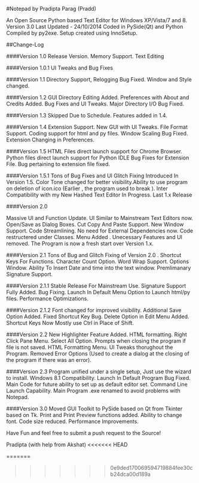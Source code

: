 #Notepad by Pradipta Parag (Pradd)


An Open Source Python based Text Editor for Windows XP/Vista/7 and 8.
Version 3.0
Last Updated - 24/10/2014
Coded in PySide(Qt) and Python
Compiled by py2exe. Setup created using InnoSetup.



##Change-Log

####Version 1.0
Release Version. Memory Support. Text Editing

####Version 1.0.1
UI Tweaks and Bug Fixes

####Version 1.1
Directory Support, Relogging Bug Fixed. Window and Style changed.

####Version 1.2
GUI Directory Editing Added. Preferences with About and Credits Added. Bug Fixes and UI Tweaks. Major Directory I/O Bug Fixed.

####Version 1.3
Skipped Due to Schedule. Features added in 1.4.

####Version 1.4
Extension Support. New GUI with UI Tweaks. File Format Support. Coding  support for html and py files. Window Scaling Bug Fixed. Extension Changing in Preferences.

####Version 1.5
 HTML Files direct launch support for Chrome Browser. Python files direct launch support for Python IDLE  Bug Fixes for Extension File. Bug pertaining to extension file fixed.

####Version 1.5.1
Tons of Bug Fixes and UI Glitch Fixing Introduced In Version 1.5. Color Tone changed for better visibility.Ability to use program on deletion of icon.ico (Earlier , the program used to break ). Inter Compatibility with my New Hashed Text Editor In Progress. Last 1.x Release

####Version 2.0

Massive UI and Function Update. UI Similar to Mainstream Text Editors now. Open/Save as Dialog Boxes. Cut Copy And Paste Support. New Window Support.
Code Streamlining. No need for External Dependencies now. Code restructered under Classes. Menu Added . Unecessary Features and UI removed. The Program is now a fresh start over Version 1.x.

####Version 2.1
Tons of Bug and Glitch Fixing of Version 2.0 . Shortcut Keys For Functions. Character Count Option. Word Wrap Support. Options Window. Ability To Insert Date and time into the text window. Premlimanary Signature Support.

####Version 2.1.1
Stable Release For Mainstream Use. Signature Support Fully Added.  Bug Fixing. Launch In Default Menu Option to Launch html/py files. Performance Optimizations.

####Version 2.1.2
Font changed for improved visibility. Additional Save Option Added. Fixed Shortcut Key Bug. Delete Option in Edit Menu Added. Shortcut Keys Now Mostly use Ctrl in Place of Shift.

####Version 2.2
New Highlighter Feature Added. HTML formatting. Right Click Pane Menu. Select All Option. Prompts when closing the program if file is not saved. HTML Formatting Menu. UI Tweaks thorughout the Program. Removed Error Options (Used to create a dialog at the closing of the program if there was an error).

####Version 2.3
Program unified under a single setup, Just use the wizard to install. Windows 8.1 Compatibility. Launch In Default Program Bug Fixed. Main Code for future ability to set up as default editor set. Command Line Launch Capability. Main Program .exe renamed to avoid problems with Notepad.

####Version 3.0
Moved GUI Toolkit to PySide based on Qt from Tkinter based on Tk. Print and Print Preview functions added. Ability to change font. Code size reduced.
Performance Improvements.

Have Fun and feel free to submit a push request to the Source!

Pradipta (with help from Akshat)
<<<<<<< HEAD

=======
>>>>>>> 0e9ded170069594719884fee30cb24dca00d189a
